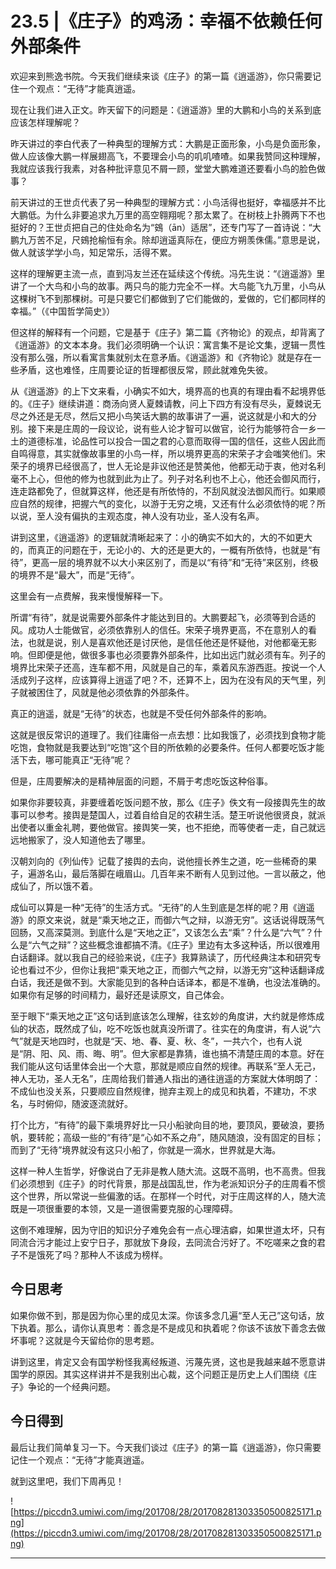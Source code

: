 # 23.5 |《庄子》的鸡汤：幸福不依赖任何外部条件

欢迎来到熊逸书院。今天我们继续来谈《庄子》的第一篇《逍遥游》，你只需要记住一个观点：“无待”才能真逍遥。

现在让我们进入正文。昨天留下的问题是：《逍遥游》里的大鹏和小鸟的关系到底应该怎样理解呢？

昨天讲过的李白代表了一种典型的理解方式：大鹏是正面形象，小鸟是负面形象，做人应该像大鹏一样展翅高飞，不要理会小鸟的叽叽喳喳。如果我赞同这种理解，我就应该我行我素，对各种批评意见不屑一顾，堂堂大鹏难道还要看小鸟的脸色做事？

前天讲过的王世贞代表了另一种典型的理解方式：小鸟活得也挺好，幸福感并不比大鹏低。为什么非要追求九万里的高空翱翔呢？那太累了。在树枝上扑腾两下不也挺好的？王世贞把自己的住处命名为“鴳（ān）适居”，还专门写了一首诗说：“大鹏九万苦不足，尺鴳抢榆恒有余。除却逍遥真际在，便应方朔羡侏儒。”意思是说，做人就该学学小鸟，知足常乐，活得不累。

这样的理解更主流一点，直到冯友兰还在延续这个传统。冯先生说：“《逍遥游》里讲了一个大鸟和小鸟的故事。两只鸟的能力完全不一样。大鸟能飞九万里，小鸟从这棵树飞不到那棵树。可是只要它们都做到了它们能做的，爱做的，它们都同样的幸福。”（《中国哲学简史》）

但这样的解释有一个问题，它是基于《庄子》第二篇《齐物论》的观点，却背离了《逍遥游》的文本本身。我们必须明确一个认识：寓言集不是论文集，逻辑一贯性没有那么强，所以看寓言集就别太在意矛盾。《逍遥游》和《齐物论》就是存在一些矛盾，这也难怪，庄周要论证的哲理都很反常，顾此就难免失彼。

从《逍遥游》的上下文来看，小确实不如大，境界高的也真的有理由看不起境界低的。《庄子》继续讲道：商汤向贤人夏棘请教，问上下四方有没有尽头，夏棘说无尽之外还是无尽，然后又把小鸟笑话大鹏的故事讲了一遍，说这就是小和大的分别。接下来是庄周的一段议论，说有些人论才智可以做官，论行为能够符合一乡一土的道德标准，论品性可以投合一国之君的心意而取得一国的信任，这些人因此而自鸣得意，其实就像故事里的小鸟一样，所以境界更高的宋荣子才会嗤笑他们。宋荣子的境界已经很高了，世人无论是非议他还是赞美他，他都无动于衷，他对名利毫不上心，但他的修为也就到此为止了。列子对名利也不上心，他还会御风而行，连走路都免了，但就算这样，他还是有所依恃的，不刮风就没法御风而行。如果顺应自然的规律，把握六气的变化，以游于无穷之境，又还有什么必须依恃的呢？所以说，至人没有偏执的主观态度，神人没有功业，圣人没有名声。 

讲到这里，《逍遥游》的逻辑就清晰起来了：小的确实不如大的，大的不如更大的，而真正的问题在于，无论小的、大的还是更大的，一概有所依恃，也就是“有待”，更高一层的境界就不以大小来区别了，而是以“有待”和“无待”来区别，终极的境界不是“最大”，而是“无待”。

这里会有一点费解，我来慢慢解释一下。

所谓“有待”，就是说需要外部条件才能达到目的。大鹏要起飞，必须等到合适的风。成功人士能做官，必须依靠别人的信任。宋荣子境界更高，不在意别人的看法，也就是说，别人是喜欢他还是讨厌他，是信任他还是怀疑他，对他都毫无影响。但即便是他，做很多事也必须要靠外部条件，比如出远门就必须有车。列子的境界比宋荣子还高，连车都不用，风就是自己的车，乘着风东游西逛。按说一个人活成列子这样，应该算得上逍遥了吧？不，还算不上，因为在没有风的天气里，列子就被困住了，风就是他必须依靠的外部条件。

真正的逍遥，就是“无待”的状态，也就是不受任何外部条件的影响。

这就是很反常识的道理了。我们往庸俗一点去想：比如我饿了，必须找到食物才能吃饱，食物就是我要达到“吃饱”这个目的所依赖的必要条件。任何人都要吃饭才能活下去，哪可能真正“无待”呢？

但是，庄周要解决的是精神层面的问题，不屑于考虑吃饭这种俗事。

如果你非要较真，非要缠着吃饭问题不放，那么《庄子》佚文有一段接舆先生的故事可以参考。接舆是楚国人，过着自给自足的农耕生活。楚王听说他很贤良，就派出使者以重金礼聘，要他做官。接舆笑一笑，也不拒绝，而等使者一走，自己就远远地搬家了，没人知道他去了哪里。

汉朝刘向的《列仙传》记载了接舆的去向，说他擅长养生之道，吃一些稀奇的果子，遍游名山，最后落脚在峨眉山。几百年来不断有人见到过他。一言以蔽之，他成仙了，所以饿不着。

成仙可以算是一种“无待”的生活方式。“无待”的人生到底是怎样的呢？用《逍遥游》的原文来说，就是“乘天地之正，而御六气之辩，以游无穷”。这话说得既荡气回肠，又高深莫测。到底什么是“天地之正”，又该怎么去“乘”？什么是“六气”？什么是“六气之辩”？这些概念谁都搞不清。《庄子》里边有太多这种话，所以很难用白话翻译。就以我自己的经验来说，《庄子》我算熟读了，历代经典注本和研究专论也看过不少，但你让我把“乘天地之正，而御六气之辩，以游无穷”这种话翻译成白话，我还是做不到。大家能见到的各种白话译本，都是不准确，也没法准确的。如果你有足够的时间精力，最好还是读原文，自己体会。

至于眼下“乘天地之正”这句话到底该怎么理解，往玄妙的角度讲，大约就是修炼成仙的状态，既然成了仙，吃不吃饭也就真没所谓了。往实在的角度讲，有人说“六气”就是天地四时，也就是“天、地、春、夏、秋、冬”，一共六个，也有人说是“阴、阳、风、雨、晦、明”。但大家都是靠猜，谁也搞不清楚庄周的本意。好在我们能从这句话里体会出一个大意，那就是顺应自然的规律。再联系“至人无己，神人无功，圣人无名”，庄周给我们普通人指出的通往逍遥的方案就大体明朗了：不成仙也没关系，只要顺应自然规律，抛弃主观上的成见和执着，不建功，不求名，与时俯仰，随波逐流就好。

打个比方，“有待”的最下乘境界好比一只小船驶向目的地，要顶风，要破浪，要扬帆，要转舵；高级一些的“有待”是“心如不系之舟”，随风随浪，没有固定的目标；而到了“无待”境界就没有这只小船了，你就是一滴水，世界就是大海。

这样一种人生哲学，好像说白了无非是教人随大流。这既不高明，也不高贵。但我们必须想到《庄子》的时代背景，那是战国乱世，作为老派知识分子的庄周看不惯这个世界，所以常说一些偏激的话。在那样一个时代，对于庄周这样的人，随大流既是一项很重要的本领，又是一道很需要克服的心理障碍。

这倒不难理解，因为守旧的知识分子难免会有一点心理洁癖，如果世道太坏，只有同流合污才能过上安宁日子，那就放下身段，去同流合污好了。不吃嗟来之食的君子不是饿死了吗？那种人不该成为榜样。

## 今日思考

如果你做不到，那是因为你心里的成见太深。你该多念几遍“至人无己”这句话，放下执着。那么，请你认真思考：善念是不是成见和执着呢？你该不该放下善念去做坏事呢？这就是今天留给你的思考题。

讲到这里，肯定又会有国学粉怪我离经叛道、污蔑先贤，这也是我越来越不愿意讲国学的原因。其实这样讲并不是我别出心裁，这个问题正是历史上人们围绕《庄子》争论的一个经典问题。

## 今日得到

最后让我们简单复习一下。今天我们谈过《庄子》的第一篇《逍遥游》，你只需要记住一个观点：“无待”才能真逍遥。

就到这里吧，我们下周再见！

![https://piccdn3.umiwi.com/img/201708/28/201708281303350500825171.png](https://piccdn3.umiwi.com/img/201708/28/201708281303350500825171.png)

---
